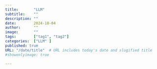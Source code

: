 ```yaml
---
title:       "LLM"
subtitle:    ""
description: ""
date:        2024-10-04
author:      ""
image:       ""
tags:        ["tag1", "tag2"]
categories:  ["LLM" ]
published: true
URL: "/date/title"  # URL includes today's date and slugified title
#showonlyimage: true

---
```

